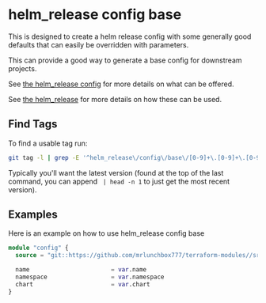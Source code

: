 # helm_release config base

This is designed to create a helm release config with some generally good defaults that can easily be overridden with parameters.

This can provide a good way to generate a base config for downstream projects.

See [the helm_release config](/src/helm_release/config/README.md) for more details on what can be offered.

See [the helm_release](/src/helm_release/README.md) for more details on how these can be used.

## Find Tags

To find a usable tag run:

```bash
git tag -l | grep -E '^helm_release\/config\/base\/[0-9]+\.[0-9]+\.[0-9]+$' | sort -r
```

Typically you'll want the latest version (found at the top of the last command, you can append ` | head -n 1` to just get the most recent version).


## Examples

Here is an example on how to use helm_release config base

```terraform
module "config" {
  source = "git::https://github.com/mrlunchbox777/terraform-modules//src/helm_release/config/base?ref=helm_release/config/base/999.999.999"

  name                       = var.name
  namespace                  = var.namespace
  chart                      = var.chart
}
```
